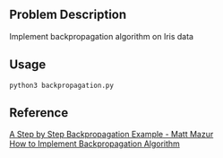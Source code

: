 ## Problem Description
Implement backpropagation algorithm on Iris data

## Usage
```
python3 backpropagation.py
```

## Reference
[A Step by Step Backpropagation Example - Matt Mazur](https://mattmazur.com/2015/03/17/a-step-by-step-backpropagation-example/) <br/>
[How to Implement Backpropagation Algorithm](https://machinelearningmastery.com/implement-backpropagation-algorithm-scratch-python/)<br/>

